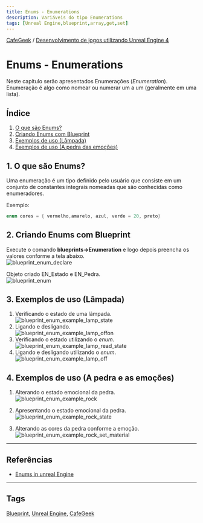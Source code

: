 ```yaml
---
title: Enums - Enumerations
description: Variáveis do tipo Enumerations
tags: [Unreal Engine,blueprint,array,get,set]
---
```

[CafeGeek](https://myerco.github.io/unreal-engine)  / [Desenvolvimento de jogos utilizando Unreal Engine 4](https://myerco.github.io/unreal-engine/ue4_blueprint/index.html)

# Enums - Enumerations

Neste capitulo serão apresentados Enumerações (*Enumeration*). Enumeração é algo como nomear ou numerar um a um (geralmente em uma lista).

## Índice
1. [O que são Enums?](#1)
1. [Criando Enums com Blueprint](#2)
1. [Exemplos de uso (Lâmpada)](#3)
1. [Exemplos de uso (A pedra das emoções)](#4)

<a name="1"></a>
## 1. O que são Enums?
Uma enumeração é um tipo definido pelo usuário que consiste em um conjunto de constantes integrais nomeadas que são conhecidas como enumeradores.

Exemplo:
```cpp
enum cores = { vermelho,amarelo, azul, verde = 20, preto}
```
<a name="2"></a>
## 2. Criando Enums com Blueprint
Execute o comando **blueprints->Enumeration** e logo depois preencha os valores conforme a tela abaixo.  
![blueprint_enum_declare](../imagens/enum/blueprint_enum_declare.jpg)

Objeto criado EN_Estado e EN_Pedra.  
![blueprint_enum](../imagens/enum/blueprint_enum.jpg)

<a name="3"></a>
## 3. Exemplos de uso (Lâmpada)
1. Verificando o estado de uma lâmpada.  
![blueprint_enum_example_lamp_state](../imagens/enum/blueprint_enum_example_lamp_state.jpg)
1.  Ligando e desligando.    
![blueprint_enum_example_lamp_offon](../imagens/enum/blueprint_enum_example_lamp_offon.jpg)   
1.  Verificando o estado utilizando o *enum*.   
![blueprint_enum_example_lamp_read_state](../imagens/enum/blueprint_enum_example_lamp_read_state.jpg)  
1.  Ligando e desligando utilizando o *enum*.   
![blueprint_enum_example_lamp_off](../imagens/enum/blueprint_enum_example_lamp_off.jpg)

<a name="4"></a>
## 4. Exemplos de uso (A pedra e as emoções)
1. Alterando o estado emocional da pedra.    
![blueprint_enum_example_rock](../imagens/enum/blueprint_enum_example_rock.jpg)

1. Apresentando o estado emocional da pedra.   
![blueprint_enum_example_rock_state](../imagens/enum/blueprint_enum_example_rock_state.jpg)

1. Alterando as cores da pedra conforme a emoção.  
![blueprint_enum_example_rock_set_material](../imagens/enum/blueprint_enum_example_rock_set_material.jpg)

***
## Referências
- [Enums in unreal Engine](https://couchlearn.com/enums-in-unreal-engine-4-blueprints/)

***
## Tags
[Blueprint](https://myerco.github.io/unreal-engine/ue4_blueprint/blueprint.html), [Unreal Engine](https://myerco.github.io/unreal-engine/ue4_blueprint/index.html), [CafeGeek](https://myerco.github.io/unreal-engine/)
